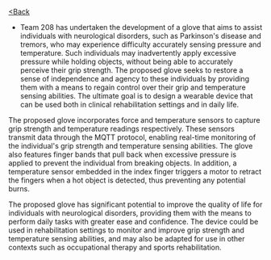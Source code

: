 [<Back](https://team-208-github-io.github.io/egr314-team208.github.io/)


* Team 208 has undertaken the development of a glove that aims to assist individuals with neurological disorders, such as Parkinson's disease and tremors, who may experience difficulty accurately sensing pressure and temperature. Such individuals may inadvertently apply excessive pressure while holding objects, without being able to accurately perceive their grip strength. The proposed glove seeks to restore a sense of independence and agency to these individuals by providing them with a means to regain control over their grip and temperature sensing abilities. The ultimate goal is to design a wearable device that can be used both in clinical rehabilitation settings and in daily life.

The proposed glove incorporates force and temperature sensors to capture grip strength and temperature readings respectively. These sensors transmit data through the MQTT protocol, enabling real-time monitoring of the individual's grip strength and temperature sensing abilities. The glove also features finger bands that pull back when excessive pressure is applied to prevent the individual from breaking objects. In addition, a temperature sensor embedded in the index finger triggers a motor to retract the fingers when a hot object is detected, thus preventing any potential burns.

The proposed glove has significant potential to improve the quality of life for individuals with neurological disorders, providing them with the means to perform daily tasks with greater ease and confidence. The device could be used in rehabilitation settings to monitor and improve grip strength and temperature sensing abilities, and may also be adapted for use in other contexts such as occupational therapy and sports rehabilitation.

